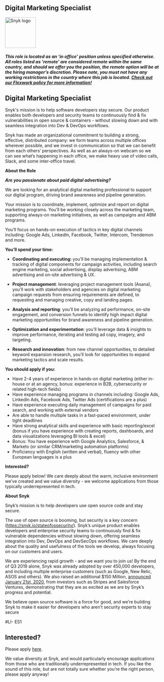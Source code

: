 Digital Marketing Specialist
---

<img src="https://res.cloudinary.com/snyk/image/upload/v1537345894/press-kit/brand/logo-black.png" width="100" alt="Snyk logo" />

<h5><span data-sheets-formula-bar-text-style="font-size:13px;color:#000000;font-weight:normal;text-decoration:none;font-family:'Arial';font-style:normal;text-decoration-skip-ink:none;">This role is located as an ‘in office’ position unless specified otherwise. All roles listed as ‘remote’ are considered remote within the same country, and should we offer you the position, the remote option will be at the hiring manager’s discretion. Please note, you must not have any working restrictions in the country where this job is located. </span><a href="https://snyk.io/blog/introducing-flex-work-the-future-of-work-at-snyk/" target="_blank" data-sheets-formula-bar-text-link="https://snyk.io/blog/introducing-flex-work-the-future-of-work-at-snyk/" data-sheets-formula-bar-text-style="font-size:13px;color:#1155cc;font-weight:normal;text-decoration:underline;font-family:''Arial'';font-style:normal;text-decoration-skip-ink:none;">Check out our Flexwork policy for more information!</a></h5>
<h2><strong>Digital Marketing Specialist</strong></h2>
<p><span style="font-weight: 400;">Snyk's mission is to help software developers stay secure. Our product enables both developers and security teams to continuously find &amp; fix vulnerabilities in open source &amp; containers - without slowing down and with seamless integration into Dev &amp; DevOps workflows.</span></p>
<p><span style="font-weight: 400;">Snyk has made an organizational commitment to building a strong, effective, distributed company: we form teams across multiple offices wherever possible, and we invest in communication so that we can benefit from each others’ perspectives. As well as an always-on webcam so we can see what’s happening in each office, we make heavy use of video calls, Slack, and some inter-office travel.</span></p>
<p><strong>About the Role</strong></p>
<p><strong><em>Are you passionate about paid digital advertising?&nbsp;</em></strong></p>
<p><span style="font-weight: 400;">We are looking for an analytical digital marketing professional to support our digital program, driving brand awareness and pipeline generation.</span><strong>&nbsp;</strong></p>
<p><span style="font-weight: 400;">Your mission is to coordinate, implement, optimize and report on digital marketing programs. You’ll be working closely across the marketing team, supporting always-on marketing initiatives, as well as campaigns and ABM programs.&nbsp;</span></p>
<p><span style="font-weight: 400;">You’ll focus on hands-on execution of tactics in key digital channels including: Google Ads, LinkedIn, Facebook, Twitter, Intercom, Trendemon and more.&nbsp;</span></p>
<p><strong>You’ll spend your time:</strong></p>
<ul>
<li><strong>Coordinating and executing: </strong><span style="font-weight: 400;">you’ll be managing implementation &amp; tracking of digital components for campaign activities, including search engine marketing, social advertising, display advertising, ABM advertising and on-site advertising &amp; UX.&nbsp;</span></li>
</ul>
<ul>
<li><strong>Project management</strong><span style="font-weight: 400;">: leveraging project management tools (Asana), you’ll work with stakeholders and agencies on digital marketing campaign requests from ensuring requirements are defined, to requesting and managing creative, copy and landing pages.</span></li>
</ul>
<ul>
<li><strong>Analysis and reporting</strong><span style="font-weight: 400;">: you’ll be analyzing ad performance, on-site engagement, and conversion funnels to identify high impact digital marketing opportunities for brand awareness and pipeline generation.</span></li>
</ul>
<ul>
<li><strong>Optimization and experimentation</strong><span style="font-weight: 400;">: you’ll leverage data &amp; insights to improve performance, iterating and testing ad copy, imagery, and targeting.&nbsp;</span></li>
</ul>
<ul>
<li><strong>Research and innovation</strong><span style="font-weight: 400;">: from new channel opportunities, to detailed keyword expansion research, you’ll look for opportunities to expand marketing tactics and scale results.&nbsp;</span></li>
</ul>
<p><strong>You should apply if you:</strong></p>
<ul>
<li style="font-weight: 400;"><span style="font-weight: 400;">Have 2-4 years of experience in hands-on digital marketing (either in-house or at an agency, bonus: experience in B2B, cybersecurity or related high-tech fields)</span></li>
<li style="font-weight: 400;"><span style="font-weight: 400;">Have experience managing programs in channels including: Google Ads, LinkedIn Ads, Facebook Ads, Twitter Ads (certifications are a plus)</span></li>
<li style="font-weight: 400;"><span style="font-weight: 400;">Have experience executing daily management of campaigns for paid search, and working with external vendors</span></li>
<li style="font-weight: 400;"><span style="font-weight: 400;">Are able to handle multiple tasks in a fast-paced environment, under tight deadlines</span></li>
<li style="font-weight: 400;"><span style="font-weight: 400;">Have strong analytical skills and experience with basic reporting/excel (bonus if you have experience with creating reports, dashboards, and data visualizations leveraging BI tools &amp; excel)</span></li>
<li style="font-weight: 400;"><span style="font-weight: 400;">Bonus: You have experience with Google Analytics, Salesforce, &amp; Marketo (or similar CRM/marketing automation platforms)</span></li>
<li style="font-weight: 400;"><span style="font-weight: 400;">Proficiency with English (written and verbal), fluency with other European languages is a plus</span></li>
</ul>
<p><strong>Interested?</strong></p>
<p><span style="font-weight: 400;">Please apply below! We care deeply about the warm, inclusive environment we’ve created and we value diversity - we welcome applications from those typically underrepresented in tech.&nbsp;</span></p>
<p><strong>About Snyk</strong></p>
<p><span style="font-weight: 400;">Snyk’s mission is to help developers use open source code and stay secure.&nbsp;</span></p>
<p><span style="font-weight: 400;">The use of open source is booming, but security is a key concern (</span><a href="https://snyk.io/stateofossecurity/"><span style="font-weight: 400;">https://snyk.io/stateofossecurity/</span></a><span style="font-weight: 400;">). Snyk’s unique product enables developers and enterprise security teams to continuously find &amp; fix vulnerable dependencies without slowing down, offering seamless integration into Dev, DevOps and DevSecOps workflows. </span><span style="font-weight: 400;">We care deeply about the quality and usefulness of the tools we develop, always focusing on our customers and users.&nbsp;</span></p>
<p><span style="font-weight: 400;">We are experiencing rapid growth - and we want you to join us! By the end of Q3 2019 alone, Snyk was already adopted by over 450,000 developers, and including multiple enterprise customers (such as Google, New Relic, ASOS and others). </span><span style="font-weight: 400;">We also raised an additional $150 Million, </span><a href="https://en.globes.co.il/en/article-open-source-security-platform-snyk-raises-70m-1001300189"><span style="font-weight: 400;">a</span></a><a href="https://snyk.io/blog/snyk-closes-150m/"><span style="font-weight: 400;">nnounced </span></a><span style="font-weight: 400;"><a href="https://snyk.io/blog/snyk-closes-150m/">January 21st, 2020</a>, from investors such as Stripes and Salesforce Ventures, demonstrating that they are as excited as we are by Snyk’s progress and potential</span><span style="font-weight: 400;">.</span></p>
<p><span style="font-weight: 400;">We believe open source software is a force for good, and we’re building Snyk to make it easier for developers who aren’t security experts to stay secure</span></p>
<p>#LI- ES1</p>

Interested?
---

Please apply [here](https://boards.greenhouse.io/snyk/jobs/4993506002#app).

We value diversity at Snyk, and would particularly encourage applications from those who are traditionally underrepresented in tech.
If you like the sound of this role, but are not totally sure whether you’re the right person, please apply anyway!
